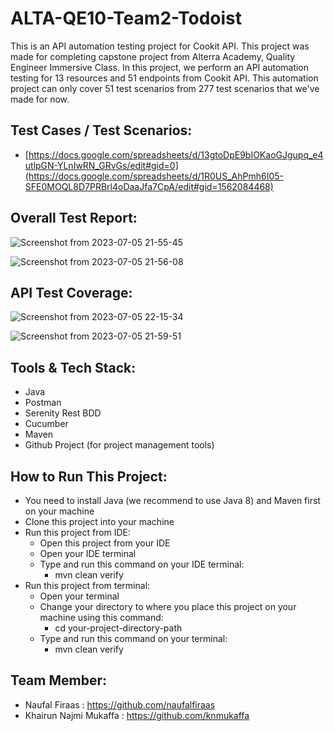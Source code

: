 # ALTA-QE10-Team2-Todoist

This is an API automation testing project for Cookit API. This project was made for completing capstone project from Alterra Academy, Quality Engineer Immersive Class. In this project, we perform an API automation testing for 13 resources and 51 endpoints from Cookit API. This automation project can only cover 51 test scenarios from 277 test scenarios that we've made for now.


## Test Cases / Test Scenarios:
  * [https://docs.google.com/spreadsheets/d/13gtoDpE9bIOKaoGJgupq_e4utlpGN-YLnIwRN_GRvGs/edit#gid=0](https://docs.google.com/spreadsheets/d/1R0US_AhPmh6I05-SFE0MOQL8D7PRBrl4oDaaJfa7CpA/edit#gid=1562084468)
  

## Overall Test Report:

![Screenshot from 2023-07-05 21-55-45](https://github.com/Alta-10-Capstone-Group-3-Cookit/Alta-QE10-Capstone-Cookit-API/assets/83111966/c2f68c9b-13e4-41d8-9387-c2b5f83d4276)

![Screenshot from 2023-07-05 21-56-08](https://github.com/Alta-10-Capstone-Group-3-Cookit/Alta-QE10-Capstone-Cookit-API/assets/83111966/31f7f09a-06c5-4ef0-9dab-08daa930c34a)




## API Test Coverage:

![Screenshot from 2023-07-05 22-15-34](https://github.com/Alta-10-Capstone-Group-3-Cookit/Alta-QE10-Capstone-Cookit-API/assets/83111966/f2c6eba7-b9e1-4c2e-a832-88119399f41c)



![Screenshot from 2023-07-05 21-59-51](https://github.com/Alta-10-Capstone-Group-3-Cookit/Alta-QE10-Capstone-Cookit-API/assets/83111966/71bb4f10-d9b9-4e66-8847-4635e3bb6dc4)



## Tools & Tech Stack:
  * Java
  * Postman
  * Serenity Rest BDD
  * Cucumber
  * Maven
  * Github Project (for project management tools)

## How to Run This Project:
  * You need to install Java (we recommend to use Java 8) and Maven first on your machine
  * Clone this project into your machine
  * Run this project from IDE:
      * Open this project from your IDE
      * Open your IDE terminal
      * Type and run this command on your IDE terminal:
          * mvn clean verify
  * Run this project from terminal:
      * Open your terminal
      * Change your directory to where you place this project on your machine using this command:
          * cd your-project-directory-path
      * Type and run this command on your terminal:
          * mvn clean verify

## Team Member:
  * Naufal Firaas : https://github.com/naufalfiraas
  * Khairun Najmi Mukaffa : https://github.com/knmukaffa
 

